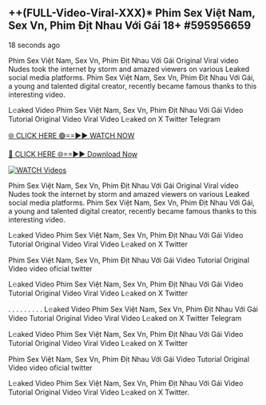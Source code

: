 ## ++(FULL-Video-Viral-XXX)* Phim Sex Việt Nam, Sex Vn, Phim Địt Nhau Với Gái 18+ #595956659

18 seconds ago

Phim Sex Việt Nam, Sex Vn, Phim Địt Nhau Với Gái Original Viral video Nudes took the internet by storm and amazed viewers on various Leaked social media platforms. Phim Sex Việt Nam, Sex Vn, Phim Địt Nhau Với Gái, a young and talented digital creator, recently became famous thanks to this interesting video.

L𝚎aked Video Phim Sex Việt Nam, Sex Vn, Phim Địt Nhau Với Gái Video Tutorial Original Video Viral Video L𝚎aked on X Twitter Telegram

[🌐 CLICK HERE 🟢==►► WATCH NOW](https://cutt.ly/te57wshS)

[🔴 CLICK HERE 🌐==►► Download Now](https://cutt.ly/te57wshS)

[![WATCH Videos](https://i.imgur.com/dJHk4Zq.gif)](https://cutt.ly/te57wshS)

Phim Sex Việt Nam, Sex Vn, Phim Địt Nhau Với Gái Original Viral video Nudes took the internet by storm and amazed viewers on various Leaked social media platforms. Phim Sex Việt Nam, Sex Vn, Phim Địt Nhau Với Gái, a young and talented digital creator, recently became famous thanks to this interesting video.

L𝚎aked Video Phim Sex Việt Nam, Sex Vn, Phim Địt Nhau Với Gái Video Tutorial Original Video Viral Video L𝚎aked on X Twitter

Phim Sex Việt Nam, Sex Vn, Phim Địt Nhau Với Gái Video Tutorial Original Video video oficial twitter

L𝚎aked Video Phim Sex Việt Nam, Sex Vn, Phim Địt Nhau Với Gái Video Tutorial Original Video Viral Video L𝚎aked on X Twitter

. . . . . . . . . L𝚎aked Video Phim Sex Việt Nam, Sex Vn, Phim Địt Nhau Với Gái Video Tutorial Original Video Viral Video L𝚎aked on X Twitter Telegram

L𝚎aked Video Phim Sex Việt Nam, Sex Vn, Phim Địt Nhau Với Gái Video Tutorial Original Video Viral Video L𝚎aked on X Twitter

Phim Sex Việt Nam, Sex Vn, Phim Địt Nhau Với Gái Video Tutorial Original Video video oficial twitter

L𝚎aked Video Phim Sex Việt Nam, Sex Vn, Phim Địt Nhau Với Gái Video Tutorial Original Video Viral Video L𝚎aked on X Twitter.
